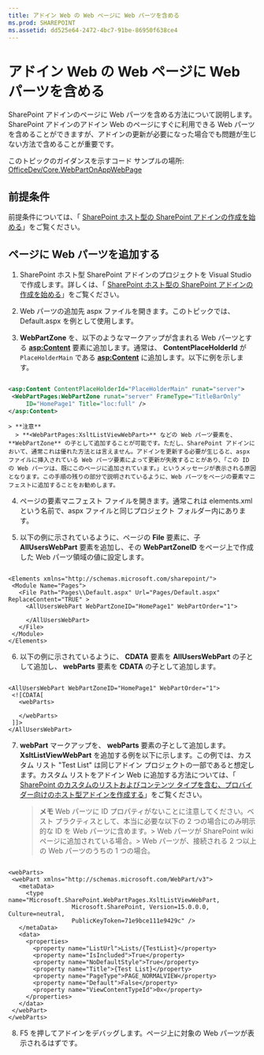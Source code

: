 ```yaml
---
title: アドイン Web の Web ページに Web パーツを含める
ms.prod: SHAREPOINT
ms.assetid: dd525e64-2472-4bc7-91be-86950f638ce4
---
```



# アドイン Web の Web ページに Web パーツを含める
SharePoint アドインのページに Web パーツを含める方法について説明します。
SharePoint アドインのアドイン Web のページにすぐに利用できる Web パーツを含めることができますが、アドインの更新が必要になった場合でも問題が生じない方法で含めることが重要です。




このトピックのガイダンスを示すコード サンプルの場所:  [OfficeDev/Core.WebPartOnAppWebPage](https://github.com/OfficeDev/PnP/tree/master/Samples/Core.WebPartOnAppWebPage)
## 前提条件

前提条件については、「 [SharePoint ホスト型の SharePoint アドインの作成を始める](get-started-creating-sharepoint-hosted-sharepoint-add-ins.md)」をご覧ください。




## ページに Web パーツを追加する






1. SharePoint ホスト型 SharePoint アドインのプロジェクトを Visual Studio で作成します。詳しくは、「 [SharePoint ホスト型の SharePoint アドインの作成を始める](get-started-creating-sharepoint-hosted-sharepoint-add-ins.md)」をご覧ください。


2. Web パーツの追加先 aspx ファイルを開きます。このトピックでは、Default.aspx を例として使用します。 


3. **WebPartZone** を、以下のようなマークアップが含まれる Web パーツとする **<asp:Content>** 要素に追加します。通常は、 **ContentPlaceHolderId** が `PlaceHolderMain` である **<asp:Content>** に追加します。以下に例を示します。

 ```XML

<asp:Content ContentPlaceHolderId="PlaceHolderMain" runat="server">
  <WebPartPages:WebPartZone runat="server" FrameType="TitleBarOnly" 
      ID="HomePage1" Title="loc:full" />
</asp:Content>

 ```


    > **注意**
      > **<WebPartPages:XsltListViewWebPart>** などの Web パーツ要素を、 **WebPartZone** の子として追加することが可能です。ただし、SharePoint アドインにおいて、通常これは優れた方法とは言えません。アドインを更新する必要が生じると、aspx ファイルに挿入されている Web パーツ要素によって更新が失敗することがあり、「この ID の Web パーツは、既にこのページに追加されています。」というメッセージが表示される原因となります。この手順の残りの部分で説明されているように、Web パーツをページの要素マニフェストに追加することをお勧めします。
4. ページの要素マニフェスト ファイルを開きます。通常これは elements.xml という名前で、aspx ファイルと同じプロジェクト フォルダー内にあります。


5. 以下の例に示されているように、ページの **File** 要素に、子 **AllUsersWebPart** 要素を追加し、その **WebPartZoneID** をページ上で作成した Web パーツ領域の値に設定します。

 ```

<Elements xmlns="http://schemas.microsoft.com/sharepoint/">
  <Module Name="Pages">
    <File Path="Pages\\Default.aspx" Url="Pages/Default.aspx" ReplaceContent="TRUE" >
      <AllUsersWebPart WebPartZoneID="HomePage1" WebPartOrder="1">

      </AllUsersWebPart>
    </File>
  </Module>
</Elements>

 ```

6. 以下の例に示されているように、 **CDATA** 要素を **AllUsersWebPart** の子として追加し、 **webParts** 要素を **CDATA** の子として追加します。

 ```

<AllUsersWebPart WebPartZoneID="HomePage1" WebPartOrder="1">
  <![CDATA[
    <webParts>

    </webParts>
  ]]>
</AllUsersWebPart>
 ```

7. **webPart** マークアップを、 **webParts** 要素の子として追加します。 **XsltListViewWebPart** を追加する例を以下に示します。この例では、カスタム リスト "Test List" は同じアドイン プロジェクトの一部であると想定します。カスタム リストをアドイン Web に追加する方法については、「 [SharePoint のカスタムのリストおよびコンテンツ タイプを含む、プロバイダー向けのホスト型アドインを作成する](create-a-provider-hosted-add-in-that-includes-a-custom-sharepoint-list-and-conte.md)」をご覧ください。 

    > **メモ**
      >  Web パーツに ID プロパティがないことに注意してください。ベスト プラクティスとして、本当に必要な以下の 2 つの場合にのみ明示的な ID を Web パーツに含めます。>  Web パーツが SharePoint wiki ページに追加されている場合。>  Web パーツが、接続される 2 つ以上の Web パーツのうちの 1 つの場合。

 ```

<webParts>
  <webPart xmlns="http://schemas.microsoft.com/WebPart/v3">
    <metaData>
      <type name="Microsoft.SharePoint.WebPartPages.XsltListViewWebPart, 
                   Microsoft.SharePoint, Version=15.0.0.0, Culture=neutral, 
                   PublicKeyToken=71e9bce111e9429c" />
    </metaData>
    <data>
      <properties>
        <property name="ListUrl">Lists/{TestList}</property>
        <property name="IsIncluded">True</property>
        <property name="NoDefaultStyle">True</property>
        <property name="Title">{Test List}</property>
        <property name="PageType">PAGE_NORMALVIEW</property>
        <property name="Default">False</property>
        <property name="ViewContentTypeId">0x</property>
      </properties>
    </data>
  </webPart>
</webParts>
 ```

8. F5 を押してアドインをデバッグします。ページ上に対象の Web パーツが表示されるはずです。



